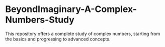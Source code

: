 # BeyondImaginary-A-Complex-Numbers-Study
This repository offers a complete study of complex numbers, starting from the basics and progressing to advanced concepts.
